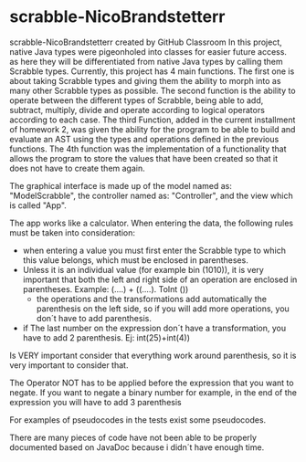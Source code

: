 # scrabble-NicoBrandstetterr
scrabble-NicoBrandstetterr created by GitHub Classroom
In this project, native Java types were pigeonholed into classes for easier future
access. as here they will be differentiated from native Java types by calling them
Scrabble types. Currently, this project has 4 main functions. The first one is about
taking Scrabble types and giving them the ability to morph into as many other Scrabble
types as possible. The second function is the ability to operate between the different
types of Scrabble, being able to add, subtract, multiply, divide and operate according
to logical operators according to each case. The third Function, added in the current
installment of homework 2, was given the ability for the program to be able to build and 
evaluate an AST using the types and operations defined in the previous functions. The 4th
function was the implementation of a functionality that allows the program to store the values
that have been created so that it does not have to create them again.

The graphical interface is made up of the model named as: "ModelScrabble",
the controller named as: "Controller", and the view which is called "App".

The app works like a calculator. When entering the data, the following rules must be taken into
consideration:
- when entering a value you must first enter the Scrabble type to which this value belongs, which must be enclosed in parentheses.
- Unless it is an individual value (for example bin (1010)), it is very important that both the left and right side of an operation are enclosed in parentheses.
  Example: (....) + ((....). ToInt ())
  - the operations and the transformations add automatically the parenthesis on the left side, so if you will add more operations, you
  don´t have to add parenthesis.
- if The last number on the expression don´t have a transformation, you have to add 2 parenthesis.
  Ej: int(25)+int(4))
  
Is VERY important consider that everything work around parenthesis, so it is very important to consider that.

The Operator NOT has to be applied before the expression that you want to negate. If you want to negate 
a binary number for example, in the end of the expression you will have to add 3 parenthesis

For examples of pseudocodes in the tests exist some pseudocodes.

There are many pieces of code have not been able to be properly documented based on JavaDoc because i didn´t have enough time.
